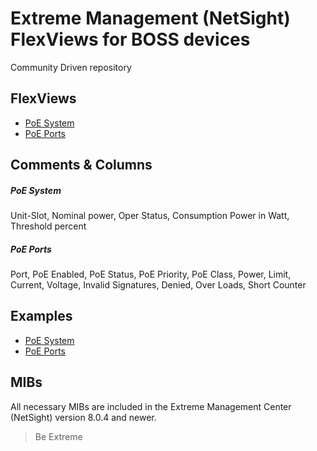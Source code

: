 # Extreme Management (NetSight) FlexViews for BOSS devices

Community Driven repository

## FlexViews
* [PoE System](tpl/BOSS_VOSS_PoE_Main.tpl?raw=true)
* [PoE Ports](tpl/BOSS_PoE_Ports.tpl?raw=true)


## Comments & Columns

##### PoE System
Unit-Slot, Nominal power, Oper Status, Consumption Power in Watt, Threshold percent

##### PoE Ports
Port, PoE Enabled, PoE Status, PoE Priority, PoE Class, Power, Limit, Current, Voltage, Invalid Signatures, Denied, Over Loads, Short Counter


## Examples
* [PoE System](sample/BOSS_VOSS_PoE_Main.png?raw=true)
* [PoE Ports](sample/BOSS_PoE_Ports.png?raw=true)


## MIBs
All necessary MIBs are included in the Extreme Management Center (NetSight) version 8.0.4 and newer.

>Be Extreme